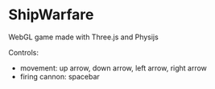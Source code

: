 ShipWarfare
===========

WebGL game made with Three.js and Physijs

Controls:
- movement: up arrow, down arrow, left arrow, right arrow
- firing cannon: spacebar